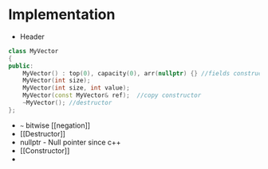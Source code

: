 # Implementation


- Header
```C++
class MyVector
{
public:
	MyVector() : top(0), capacity(0), arr(nullptr) {} //fields constructor
	MyVector(int size);
	MyVector(int size, int value);
	MyVector(const MyVector& ref);  //copy constructor
	~MyVector(); //destructor
};
```
- `~` bitwise [[negation]] 
- [[Destructor]] 
- nullptr - Null pointer since c++
- [[Constructor]]
- 